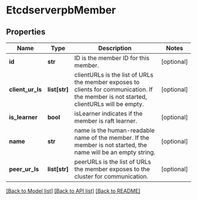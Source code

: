 # EtcdserverpbMember

## Properties
Name | Type | Description | Notes
------------ | ------------- | ------------- | -------------
**id** | **str** | ID is the member ID for this member. | [optional] 
**client_ur_ls** | **list[str]** | clientURLs is the list of URLs the member exposes to clients for communication. If the member is not started, clientURLs will be empty. | [optional] 
**is_learner** | **bool** | isLearner indicates if the member is raft learner. | [optional] 
**name** | **str** | name is the human-readable name of the member. If the member is not started, the name will be an empty string. | [optional] 
**peer_ur_ls** | **list[str]** | peerURLs is the list of URLs the member exposes to the cluster for communication. | [optional] 

[[Back to Model list]](../README.md#documentation-for-models) [[Back to API list]](../README.md#documentation-for-api-endpoints) [[Back to README]](../README.md)


